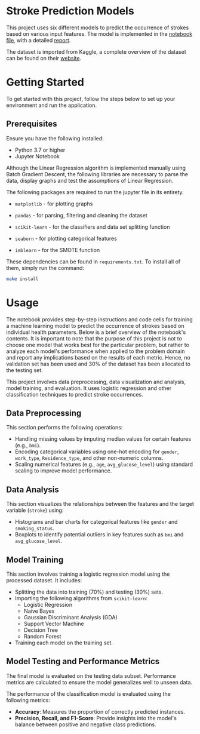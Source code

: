 # Stroke Prediction Models

This project uses six different models to predict the occurrence of strokes based on various input features. The model is implemented in the [notebook file](https://github.com/timid-angel/co2-emissions-prediction-model/blob/master/Stroke%20Prediction.ipynb), with a detailed [report](https://github.com/timid-angel/co2-emissions-prediction-model/blob/master/Report.pdf).

The dataset is imported from Kaggle, a complete overview of the dataset can be found on their [website](https://www.kaggle.com/datasets/fedesoriano/stroke-prediction-dataset/data).

# Getting Started

To get started with this project, follow the steps below to set up your environment and run the application.

## Prerequisites

Ensure you have the following installed:
- Python 3.7 or higher
- Jupyter Notebook

Although the Linear Regression algorithm is implemented manually using Batch Gradient Descent, the following libraries are necessary to parse the data, display graphs and test the assumptions of Linear Regression.

The following packages are required to run the jupyter file in its entirety.

- `matplotlib` - for plotting graphs

- `pandas` - for parsing, filtering and cleaning the dataset

- `scikit-learn` - for the classifiers and data set splitting function

- `seaborn` - for plotting categorical features

- `imblearn` - for the SMOTE function


These dependencies can be found in `requirements.txt`. To install all of them, simply run the command:
```bash
make install
```


# Usage

The notebook provides step-by-step instructions and code cells for training a machine learning model to predict the occurrence of strokes based on individual health parameters. Below is a brief overview of the notebook's contents. It is important to note that the purpose of this project is not to choose one model that works best for the particular problem, but rather to analyze each model's performance when applied to the problem domain and report any implications based on the results of each metric. Hence, no validation set has been used and 30% of the dataset has been allocated to the testing set.

This project involves data preprocessing, data visualization and analysis, model training, and evaluation. It uses logistic regression and other classification techniques to predict stroke occurrences.

## Data Preprocessing

This section performs the following operations:

- Handling missing values by imputing median values for certain features (e.g., `bmi`).
- Encoding categorical variables using one-hot encoding for `gender`, `work_type`, `Residence_type`, and other non-numeric columns.
- Scaling numerical features (e.g., `age`, `avg_glucose_level`) using standard scaling to improve model performance.

## Data Analysis

This section visualizes the relationships between the features and the target variable (`stroke`) using:

- Histograms and bar charts for categorical features like `gender` and `smoking_status`.
- Boxplots to identify potential outliers in key features such as `bmi` and `avg_glucose_level`.

## Model Training

This section involves training a logistic regression model using the processed dataset. It includes:

- Splitting the data into training (70%) and testing (30%) sets.
- Importing the following algorithms from `scikit-learn`:
    - Logistic Regression
    - Naive Bayes
    - Gaussian Discriminant Analysis (GDA)
    - Support Vector Machine
    - Decision Tree
    - Random Forest
- Training each model on the training set.


## Model Testing and Performance Metrics

The final model is evaluated on the testing data subset. Performance metrics are calculated to ensure the model generalizes well to unseen data.

The performance of the classification model is evaluated using the following metrics:

- **Accuracy**: Measures the proportion of correctly predicted instances.
- **Precision, Recall, and F1-Score**: Provide insights into the model's balance between positive and negative class predictions.
